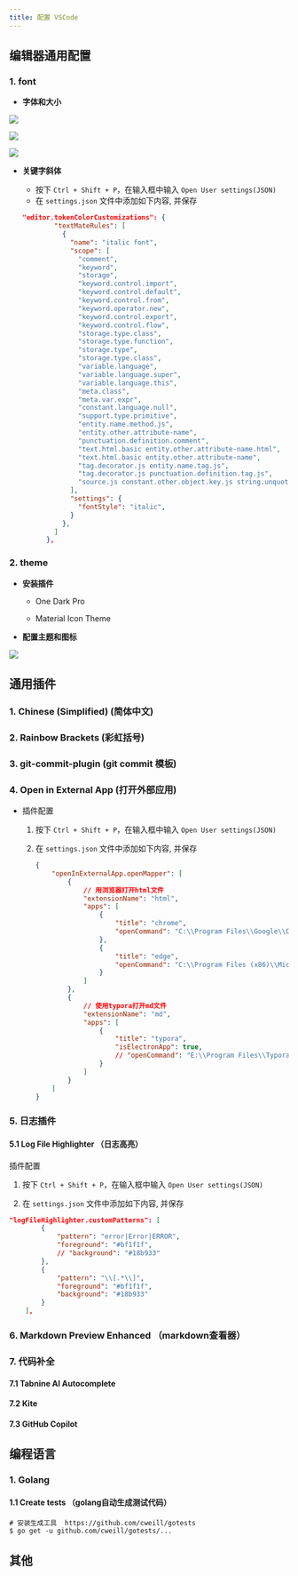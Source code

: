 ```yaml
---
title: 配置 VSCode
---
```


## 编辑器通用配置

### 1. font

- **字体和大小**

![](./images/1.jpg)

![](./images/2.jpg)

![](./images/3.jpg)

- **关键字斜体**

  - 按下 `Ctrl + Shift + P`，在输入框中输入 `Open User settings(JSON)`
  - 在 `settings.json` 文件中添加如下内容, 并保存

  ```json
  "editor.tokenColorCustomizations": {
          "textMateRules": [
            {
              "name": "italic font",
              "scope": [
                "comment",
                "keyword",
                "storage",
                "keyword.control.import",
                "keyword.control.default",
                "keyword.control.from",
                "keyword.operator.new",
                "keyword.control.export",
                "keyword.control.flow",
                "storage.type.class",
                "storage.type.function",
                "storage.type",
                "storage.type.class",
                "variable.language",
                "variable.language.super",
                "variable.language.this",
                "meta.class",
                "meta.var.expr",
                "constant.language.null",
                "support.type.primitive",
                "entity.name.method.js",
                "entity.other.attribute-name",
                "punctuation.definition.comment",
                "text.html.basic entity.other.attribute-name.html",
                "text.html.basic entity.other.attribute-name",
                "tag.decorator.js entity.name.tag.js",
                "tag.decorator.js punctuation.definition.tag.js",
                "source.js constant.other.object.key.js string.unquoted.label.js",
              ],
              "settings": {
                "fontStyle": "italic",
              }
            },
          ]
        },
  ```

  

### 2. theme

- **安装插件**

  - One Dark Pro

  - Material Icon Theme

- **配置主题和图标**

 ![](./images/4.jpg)

## 通用插件

### 1. Chinese (Simplified) (简体中文)

### 2. Rainbow Brackets (彩虹括号)

### 3. git-commit-plugin (git commit 模板)

### 4. Open in External App (打开外部应用)

- 插件配置

  1. 按下 `Ctrl + Shift + P`，在输入框中输入 `Open User settings(JSON)`

  2. 在 `settings.json` 文件中添加如下内容, 并保存

     ```json
     {
         "openInExternalApp.openMapper": [
             {
                 // 用浏览器打开html文件
                 "extensionName": "html",
                 "apps": [
                     {
                         "title": "chrome",
                         "openCommand": "C:\\Program Files\\Google\\Chrome\\Application\\chrome.exe"
                     },
                     {
                         "title": "edge",
                         "openCommand": "C:\\Program Files (x86)\\Microsoft\\Edge\\Application\\msedge.exe"
                     }
                 ]
             },
             {   
                 // 使用typora打开md文件
                 "extensionName": "md",
                 "apps": [
                     {
                         "title": "typora",
                         "isElectronApp": true,
                         // "openCommand": "E:\\Program Files\\Typora\\Typora.exe"
                     }
                 ]
             }
         ]
     }
     ```

### 5. 日志插件

#### 5.1 Log File Highlighter （日志高亮）

插件配置

1. 按下 `Ctrl + Shift + P`，在输入框中输入 `Open User settings(JSON)`

2. 在 `settings.json` 文件中添加如下内容, 并保存

```json
"logFileHighlighter.customPatterns": [
        {
            "pattern": "error|Error|ERROR",
            "foreground": "#bf1f1f",
            // "background": "#18b933"
        },
        {
            "pattern": "\\[.*\\]",
            "foreground": "#bf1f1f",
            "background": "#18b933"
        }
    ],
```

### 6. Markdown Preview Enhanced （markdown查看器）

### 7. 代码补全

#### 7.1 Tabnine AI Autocomplete

#### 7.2 Kite

#### 7.3 GitHub Copilot

## 编程语言

### 1. Golang

#### 1.1 Create tests （golang自动生成测试代码）

```shell
# 安装生成工具  https://github.com/cweill/gotests
$ go get -u github.com/cweill/gotests/...
```



## 其他



